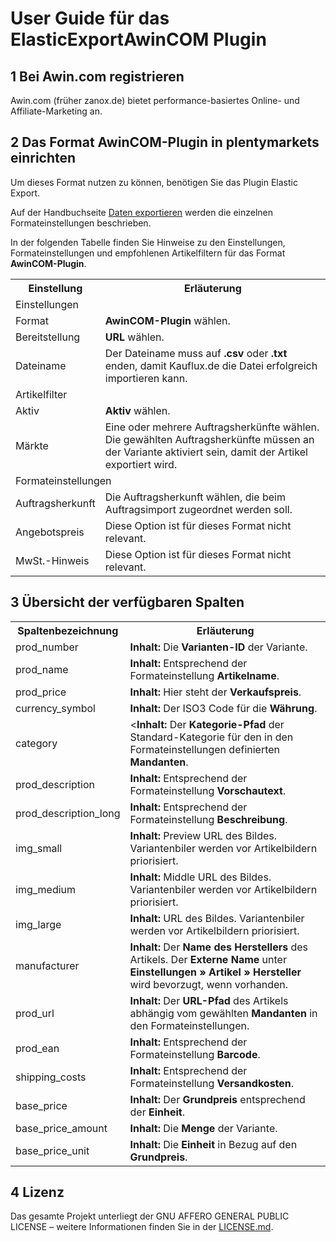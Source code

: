 
# User Guide für das ElasticExportAwinCOM Plugin

<div class="container-toc"></div>

## 1 Bei Awin.com registrieren

Awin.com (früher zanox.de) bietet performance-basiertes Online- und Affiliate-Marketing an.

## 2 Das Format AwinCOM-Plugin in plentymarkets einrichten

Um dieses Format nutzen zu können, benötigen Sie das Plugin Elastic Export.

Auf der Handbuchseite [Daten exportieren](https://www.plentymarkets.eu/handbuch/datenaustausch/daten-exportieren/#4) werden die einzelnen Formateinstellungen beschrieben.

In der folgenden Tabelle finden Sie Hinweise zu den Einstellungen, Formateinstellungen und empfohlenen Artikelfiltern für das Format **AwinCOM-Plugin**.
<table>
    <tr>
        <th>
            Einstellung
        </th>
        <th>
            Erläuterung
        </th>
    </tr>
    <tr>
        <td class="th" colspan="2">
            Einstellungen
        </td>
    </tr>
    <tr>
        <td>
            Format
        </td>
        <td>
            <b>AwinCOM-Plugin</b> wählen.
        </td>        
    </tr>
    <tr>
        <td>
            Bereitstellung
        </td>
        <td>
            <b>URL</b> wählen.
        </td>        
    </tr>
    <tr>
        <td>
            Dateiname
        </td>
        <td>
            Der Dateiname muss auf <b>.csv</b> oder <b>.txt</b> enden, damit Kauflux.de die Datei erfolgreich importieren kann.
        </td>        
    </tr>
    <tr>
        <td class="th" colspan="2">
            Artikelfilter
        </td>
    </tr>
    <tr>
        <td>
            Aktiv
        </td>
        <td>
            <b>Aktiv</b> wählen.
        </td>        
    </tr>
    <tr>
        <td>
            Märkte
        </td>
        <td>
            Eine oder mehrere Auftragsherkünfte wählen. Die gewählten Auftragsherkünfte müssen an der Variante aktiviert sein, damit der Artikel exportiert wird.
        </td>        
    </tr>
    <tr>
        <td class="th" colspan="2">
            Formateinstellungen
        </td>
    </tr>
    <tr>
        <td>
            Auftragsherkunft
        </td>
        <td>
            Die Auftragsherkunft wählen, die beim Auftragsimport zugeordnet werden soll.
        </td>        
    </tr>
    <tr>
        <td>
            Angebotspreis
        </td>
        <td>
            Diese Option ist für dieses Format nicht relevant.
        </td>        
    </tr>
    <tr>
        <td>
            MwSt.-Hinweis
        </td>
        <td>
            Diese Option ist für dieses Format nicht relevant.
        </td>        
    </tr>
</table>

## 3 Übersicht der verfügbaren Spalten

<table>
    <tr>
        <th>
            Spaltenbezeichnung
        </th>
        <th>
            Erläuterung
        </th>
    </tr>
    <tr>
		<td>
			prod_number
		</td>
		<td>
			<b>Inhalt:</b> Die <b>Varianten-ID</b> der Variante.
		</td>        
	</tr>
	<tr>
		<td>
			prod_name
		</td>
		<td>
			<b>Inhalt:</b> Entsprechend der Formateinstellung <b>Artikelname</b>.
		</td>        
	</tr>
	<tr>
		<td>
			prod_price
		</td>
		<td>
			<b>Inhalt:</b> Hier steht der <b>Verkaufspreis</b>.
		</td>        
	</tr>
	<tr>
		<td>
			currency_symbol
		</td>
		<td>
			<b>Inhalt:</b> Der ISO3 Code für die <b>Währung</b>.
		</td>        
	</tr>
	<tr>
		<td>
			category
		</td>
		<td>
			<<b>Inhalt:</b> Der <b>Kategorie-Pfad</b> der Standard-Kategorie für den in den Formateinstellungen definierten <b>Mandanten</b>.
		</td>        
	</tr>
	<tr>
		<td>
			prod_description
		</td>
		<td>
			<b>Inhalt:</b> Entsprechend der Formateinstellung <b>Vorschautext</b>.
		</td>        
	</tr>
	<tr>
		<td>
			prod_description_long
		</td>
		<td>
			<b>Inhalt:</b> Entsprechend der Formateinstellung <b>Beschreibung</b>.
		</td>        
	</tr>
	<tr>
		<td>
			img_small
		</td>
		<td>
			<b>Inhalt:</b> Preview URL des Bildes. Variantenbiler werden vor Artikelbildern priorisiert.
		</td>        
	</tr>
	<tr>
		<td>
			img_medium
		</td>
		<td>
			<b>Inhalt:</b> Middle URL des Bildes. Variantenbiler werden vor Artikelbildern priorisiert.
		</td>        
	</tr>
	<tr>
		<td>
			img_large
		</td>
		<td>
			<b>Inhalt:</b> URL des Bildes. Variantenbiler werden vor Artikelbildern priorisiert.
		</td>        
	</tr>
	<tr>
		<td>
			manufacturer
		</td>
		<td>
			<b>Inhalt:</b> Der <b>Name des Herstellers</b> des Artikels. Der <b>Externe Name</b> unter <b>Einstellungen » Artikel » Hersteller</b> wird bevorzugt, wenn vorhanden.
		</td>        
	</tr>
	<tr>
		<td>
			prod_url
		</td>
		<td>
			<b>Inhalt:</b> Der <b>URL-Pfad</b> des Artikels abhängig vom gewählten <b>Mandanten</b> in den Formateinstellungen.
		</td>        
	</tr>
	<tr>
		<td>
			prod_ean
		</td>
		<td>
			<b>Inhalt:</b> Entsprechend der Formateinstellung <b>Barcode</b>.
		</td>        
	</tr>
	<tr>
		<td>
			shipping_costs
		</td>
		<td>
			<b>Inhalt:</b> Entsprechend der Formateinstellung <b>Versandkosten</b>.
		</td>        
	</tr>
	<tr>
		<td>
			base_price
		</td>
		<td>
			<b>Inhalt:</b> Der <b>Grundpreis</b> entsprechend der <b>Einheit</b>. 
		</td>        
	</tr>
	<tr>
		<td>
			base_price_amount
		</td>
		<td>
			<b>Inhalt:</b> Die <b>Menge</b> der Variante.
		</td>
	</tr>
	<tr>
		<td>
			base_price_unit
		</td>
		<td>
			<b>Inhalt:</b> Die <b>Einheit</b> in Bezug auf den <b>Grundpreis</b>.
		</td>        
	</tr>
</table>

## 4 Lizenz

Das gesamte Projekt unterliegt der GNU AFFERO GENERAL PUBLIC LICENSE – weitere Informationen finden Sie in der [LICENSE.md](https://github.com/plentymarkets/plugin-elastic-export-awin-com/blob/master/LICENSE.md).
